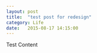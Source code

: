 ```yaml
---
layout: post
title:  "test post for redesign"
category: Life
date:   2015-08-17 14:15:00
---
```


Test Content
